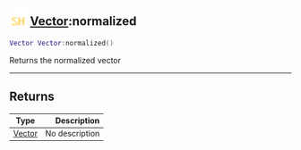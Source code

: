 ## <img src="../../.gitbook/assets/shared.png" width="32" height="32" /> [Vector](../vector/README.md):normalized

```lua
Vector Vector:normalized()
```

Returns the normalized vector

------
## Returns

| Type   | Description |
| ------ | ----------: |
| [Vector](../vector/README.md) | No description |


